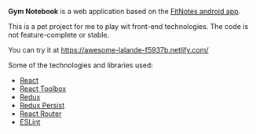 **Gym Notebook** is a web application based on the [FitNotes android app](https://play.google.com/store/apps/details?id=com.github.jamesgay.fitnotes).

This is a pet project for me to play wit front-end technologies. The code is not feature-complete or stable.

You can try it at https://awesome-lalande-f5937b.netlify.com/

Some of the technologies and libraries used:

- [React](https://reactjs.org/)
- [React Toolbox](http://react-toolbox.io/#/)
- [Redux](https://redux.js.org/)
- [Redux Persist](https://github.com/rt2zz/redux-persist)
- [React Router](https://reacttraining.com/react-router/)
- [ESLint](https://eslint.org/)